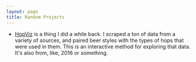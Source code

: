 ```yaml
---
layout: page
title: Random Projects
---
```


- [HopViz](/HopViz) is a thing I did a while back. I scraped a ton of data from a variety of sources, and paired beer styles with the types of hops that were used in them. This is an interactive method for exploring that data. It's also from, like, 2016 or something.

